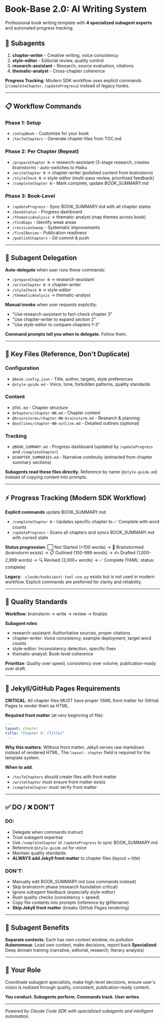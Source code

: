 # Book-Base 2.0: AI Writing System

Professional book writing template with **4 specialized subagent experts** and automated progress tracking.

## 🤖 Subagents

1. **chapter-writer** - Creative writing, voice consistency
2. **style-editor** - Editorial review, quality control
3. **research-assistant** - Research, source evaluation, citations
4. **thematic-analyst** - Cross-chapter coherence

**Progress Tracking**: Modern SDK workflow uses explicit commands (`/completeChapter`, `/updateProgress`) instead of legacy hooks.

---

## 📋 Workflow Commands

### Phase 1: Setup
- `/setupBook` - Customize for your book
- `/tocToChapters` - Generate chapter files from TOC.md

### Phase 2: Per Chapter (Repeat)
- `/prepareChapter N` → research-assistant (3-stage research, creates brainstorm) - auto-switches to Haiku
- `/writeChapter N` → chapter-writer (polished content from brainstorm)
- `/styleCheck N` → style-editor (multi-pass review, prioritized feedback)
- `/completeChapter N` - Mark complete, update BOOK_SUMMARY.md

### Phase 3: Book-Level
- `/updateProgress` - Sync BOOK_SUMMARY.md with all chapter states
- `/bookStatus` - Progress dashboard
- `/thematicAnalysis` → thematic-analyst (map themes across book)
- `/findGaps` - Identify weak areas
- `/revisionSweep` - Systematic improvements
- `/finalReview` - Publication readiness
- `/publishChapters` - Git commit & push

---

## 🎯 Subagent Delegation

**Auto-delegate** when user runs these commands:
- `/prepareChapter N` → research-assistant
- `/writeChapter N` → chapter-writer
- `/styleCheck N` → style-editor
- `/thematicAnalysis` → thematic-analyst

**Manual invoke** when user requests explicitly:
- "Use research-assistant to fact-check chapter 3"
- "Use chapter-writer to expand section 2"
- "Use style-editor to compare chapters 1-3"

**Command prompts tell you when to delegate.** Follow them.

---

## 📁 Key Files (Reference, Don't Duplicate)

### Configuration
- `@book.config.json` - Title, author, targets, style preferences
- `@style-guide.md` - Voice, tone, forbidden patterns, quality standards

### Content
- `@TOC.md` - Chapter structure
- `@chapters/chapter-NN.md` - Chapter content
- `@brainstorms/chapter-NN-brainstorm.md` - Research & planning
- `@outlines/chapter-NN-outline.md` - Detailed outlines (optional)

### Tracking
- `@BOOK_SUMMARY.md` - Progress dashboard (updated by `/updateProgress` and `/completeChapter`)
- `@CHAPTER_SUMMARIES.md` - Narrative continuity (extracted from chapter summary sections)

**Subagents read these files directly.** Reference by name (`@style-guide.md`) instead of copying content into prompts.

---

## ⚡ Progress Tracking (Modern SDK Workflow)

**Explicit commands** update BOOK_SUMMARY.md:
- `/completeChapter N` - Updates specific chapter to ✅ Complete with word counts
- `/updateProgress` - Scans all chapters and syncs BOOK_SUMMARY.md with current state

**Status progression**:
⬜ Not Started (<100 words) → 🧠 Brainstormed (brainstorm exists) → 📋 Outlined (100-999 words) → ✍️ Drafted (1,000-2,999 words) → 🔍 Revised (3,000+ words) → ✅ Complete (YAML: status: complete)

**Legacy**: `.claude/hooks/post-tool-use.py` exists but is not used in modern workflow. Explicit commands are preferred for clarity and reliability.

---

## 🎨 Quality Standards

**Workflow**: brainstorm → write → review → finalize

**Subagent roles**:
- research-assistant: Authoritative sources, proper citations
- chapter-writer: Voice consistency, example deployment, target word counts
- style-editor: Inconsistency detection, specific fixes
- thematic-analyst: Book-level coherence

**Prioritize**: Quality over speed, consistency over volume, publication-ready over draft.

---

## 📄 Jekyll/GitHub Pages Requirements

**CRITICAL**: All chapter files MUST have proper YAML front matter for GitHub Pages to render them as HTML.

**Required front matter** (at very beginning of file):
```yaml
---
layout: chapter
title: "Chapter X: [Title]"
---
```

**Why this matters**: Without front matter, Jekyll serves raw markdown instead of rendered HTML. The `layout: chapter` field is required for the template system.

**When to add**:
- `/tocToChapters` should create files with front matter
- `/writeChapter` must ensure front matter exists
- `/completeChapter` must verify front matter

---

## ✅ DO / ❌ DON'T

### DO:
- Delegate when commands instruct
- Trust subagent expertise
- Use `/completeChapter` or `/updateProgress` to sync BOOK_SUMMARY.md
- Reference `@style-guide.md` for voice
- Maintain quality standards
- **ALWAYS add Jekyll front matter** to chapter files (layout + title)

### DON'T:
- Manually edit BOOK_SUMMARY.md (use commands instead)
- Skip brainstorm phase (research foundation critical)
- Ignore subagent feedback (especially style-editor)
- Rush quality checks (consistency > speed)
- Copy file contents into prompts (reference by @filename)
- **Skip Jekyll front matter** (breaks GitHub Pages rendering)

---

## 🚀 Subagent Benefits

**Separate contexts**: Each has own context window, no pollution
**Autonomous**: Load own context, make decisions, report back
**Specialized**: Deep domain training (narrative, editorial, research, literary analysis)

---

## 🎯 Your Role

Coordinate subagent specialists, make high-level decisions, ensure user's vision is realized through quality, consistent, publication-ready content.

**You conduct. Subagents perform. Commands track. User writes.**

---

*Powered by Claude Code SDK with specialized subagents and intelligent automation.*
